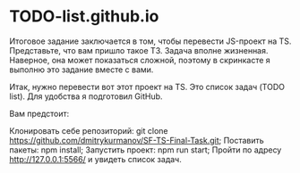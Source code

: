 # TODO-list.github.io
Итоговое задание заключается в том, чтобы перевести JS-проект на TS. Представьте, что вам пришло такое ТЗ. Задача вполне жизненная. Наверное, она может показаться сложной, поэтому в скринкасте я выполню это задание вместе с вами.

Итак, нужно перевести вот этот проект на TS. Это список задач (TODO list). Для удобства я подготовил GitHub.

Вам предстоит:

Клонировать себе репозиторий: git clone https://github.com/dmitrykurmanov/SF-TS-Final-Task.git;
Поставить пакеты: npm install;
Запустить проект: npm run start;
Пройти по адресу http://127.0.0.1:5566/ и увидеть список задач.
